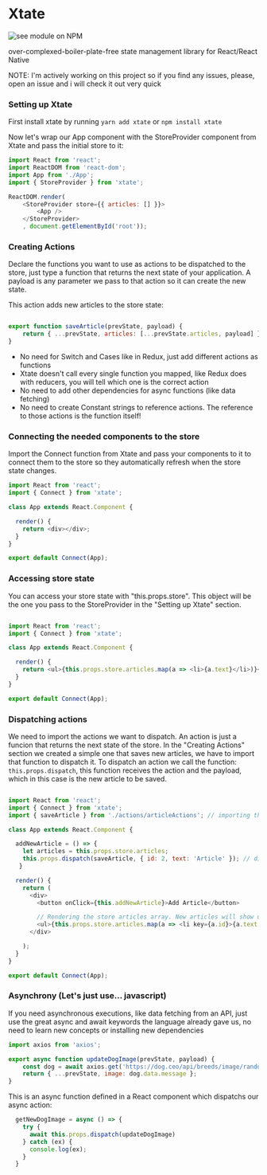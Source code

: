 # Xtate

![see module on NPM](https://nodei.co/npm/xtate.png?downloads=true&downloadRank=true&stars=true)

over-complexed-boiler-plate-free state management library for React/React Native

NOTE: I'm actively working on this project so if you find any issues, please, open an issue and i will check it out very quick

### Setting up Xtate

First install xtate by running ```yarn add xtate``` or ```npm install xtate```

Now let's wrap our App component with the StoreProvider component from Xtate and pass the initial store to it:

```javascript
import React from 'react';
import ReactDOM from 'react-dom';
import App from './App';
import { StoreProvider } from 'xtate';

ReactDOM.render(
    <StoreProvider store={{ articles: [] }}>
        <App />
    </StoreProvider>
    , document.getElementById('root'));
```

### Creating Actions

Declare the functions you want to use as actions to be dispatched to the store, just type a function that returns the next state of your application. A payload is any parameter we pass to that action so it can create the new state. 

This action adds new articles to the store state:

```javascript

export function saveArticle(prevState, payload) {
    return { ...prevState, articles: [...prevState.articles, payload] }; // Don't mutate the store state. Return a new one
}
```

* No need for Switch and Cases like in Redux, just add different actions as functions
* Xtate doesn't call every single function you mapped, like Redux does with reducers, you will tell which one is the correct action
* No need to add other dependencies for async functions (like data fetching)
* No need to create Constant strings to reference actions. The reference to those actions is the function itself!

### Connecting the needed components to the store

Import the Connect function from Xtate and pass your components to it to connect them to the store so they automatically refresh when the store state changes.

```javascript
import React from 'react';
import { Connect } from 'xtate';

class App extends React.Component {

  render() {
    return <div></div>;
  }
}

export default Connect(App);
```

### Accessing store state

You can access your store state with "this.props.store". This object will be the one you pass to the StoreProvider in the "Setting up Xtate" section. 

```javascript

import React from 'react';
import { Connect } from 'xtate';

class App extends React.Component {

  render() {
    return <ul>{this.props.store.articles.map(a => <li>{a.text}</li>)}</ul>;
  }
}

export default Connect(App);
```

### Dispatching actions

We need to import the actions we want to dispatch. An action is just a funcion that returns the next state of the store. In the "Creating Actions" section we created a simple one that saves new articles, we have to import that function to dispatch it. To dispatch an action we call the function: ```this.props.dispatch```, this function receives the action and the payload, which in this case is the new article to be saved.

```javascript

import React from 'react';
import { Connect } from 'xtate';
import { saveArticle } from './actions/articleActions'; // importing the action we created

class App extends React.Component {

  addNewArticle = () => {
    let articles = this.props.store.articles;
    this.props.dispatch(saveArticle, { id: 2, text: 'Article' }); // dispatching the action, a new article will be saved in the store
   }

  render() {
    return (
      <div>
        <button onClick={this.addNewArticle}>Add Article</button>

        // Rendering the store articles array. New articles will show up when the "addNewArticle" function is called.
        <ul>{this.props.store.articles.map(a => <li key={a.id}>{a.text + ' ' + a.id}</li>)}</ul>
      </div>

    );
  }
}

export default Connect(App);
```

### Asynchrony (Let's just use... javascript)

If you need asynchronous executions, like data fetching from an API, just use the great async and await keywords the language already gave us, no need to learn new concepts or installing new dependencies

```javascript
import axios from 'axios';

export async function updateDogImage(prevState, payload) {
    const dog = await axios.get('https://dog.ceo/api/breeds/image/random');
    return { ...prevState, image: dog.data.message };
}
```

This is an async function defined in a React component which dispatchs our async action:

```javascript
  getNewDogImage = async () => {
    try {
      await this.props.dispatch(updateDogImage)
    } catch (ex) {
      console.log(ex);
    }
  }
```
